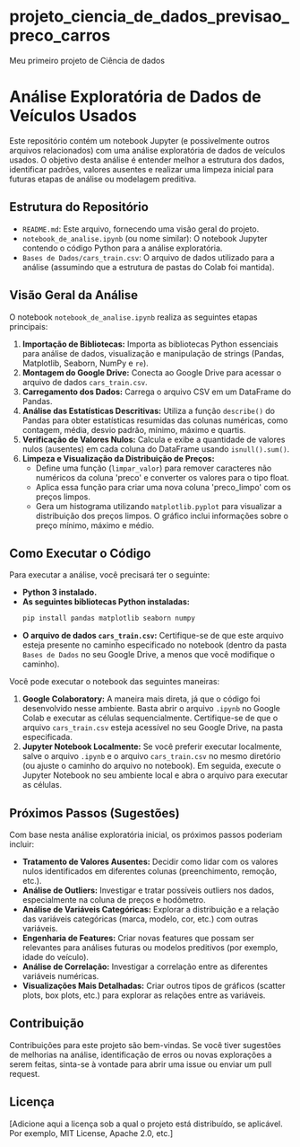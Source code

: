 # projeto_ciencia_de_dados_previsao_preco_carros
Meu primeiro projeto de Ciência de dados

# Análise Exploratória de Dados de Veículos Usados

Este repositório contém um notebook Jupyter (e possivelmente outros arquivos relacionados) com uma análise exploratória de dados de veículos usados. O objetivo desta análise é entender melhor a estrutura dos dados, identificar padrões, valores ausentes e realizar uma limpeza inicial para futuras etapas de análise ou modelagem preditiva.

## Estrutura do Repositório

* `README.md`: Este arquivo, fornecendo uma visão geral do projeto.
* `notebook_de_analise.ipynb` (ou nome similar): O notebook Jupyter contendo o código Python para a análise exploratória.
* `Bases de Dados/cars_train.csv`: O arquivo de dados utilizado para a análise (assumindo que a estrutura de pastas do Colab foi mantida).

## Visão Geral da Análise

O notebook `notebook_de_analise.ipynb` realiza as seguintes etapas principais:

1.  **Importação de Bibliotecas:** Importa as bibliotecas Python essenciais para análise de dados, visualização e manipulação de strings (Pandas, Matplotlib, Seaborn, NumPy e `re`).
2.  **Montagem do Google Drive:** Conecta ao Google Drive para acessar o arquivo de dados `cars_train.csv`.
3.  **Carregamento dos Dados:** Carrega o arquivo CSV em um DataFrame do Pandas.
4.  **Análise das Estatísticas Descritivas:** Utiliza a função `describe()` do Pandas para obter estatísticas resumidas das colunas numéricas, como contagem, média, desvio padrão, mínimo, máximo e quartis.
5.  **Verificação de Valores Nulos:** Calcula e exibe a quantidade de valores nulos (ausentes) em cada coluna do DataFrame usando `isnull().sum()`.
6.  **Limpeza e Visualização da Distribuição de Preços:**
    * Define uma função (`limpar_valor`) para remover caracteres não numéricos da coluna 'preco' e converter os valores para o tipo float.
    * Aplica essa função para criar uma nova coluna 'preco_limpo' com os preços limpos.
    * Gera um histograma utilizando `matplotlib.pyplot` para visualizar a distribuição dos preços limpos. O gráfico inclui informações sobre o preço mínimo, máximo e médio.

## Como Executar o Código

Para executar a análise, você precisará ter o seguinte:

* **Python 3 instalado.**
* **As seguintes bibliotecas Python instaladas:**
    ```bash
    pip install pandas matplotlib seaborn numpy
    ```
* **O arquivo de dados `cars_train.csv`:** Certifique-se de que este arquivo esteja presente no caminho especificado no notebook (dentro da pasta `Bases de Dados` no seu Google Drive, a menos que você modifique o caminho).

Você pode executar o notebook das seguintes maneiras:

1.  **Google Colaboratory:** A maneira mais direta, já que o código foi desenvolvido nesse ambiente. Basta abrir o arquivo `.ipynb` no Google Colab e executar as células sequencialmente. Certifique-se de que o arquivo `cars_train.csv` esteja acessível no seu Google Drive, na pasta especificada.
2.  **Jupyter Notebook Localmente:** Se você preferir executar localmente, salve o arquivo `.ipynb` e o arquivo `cars_train.csv` no mesmo diretório (ou ajuste o caminho do arquivo no notebook). Em seguida, execute o Jupyter Notebook no seu ambiente local e abra o arquivo para executar as células.

## Próximos Passos (Sugestões)

Com base nesta análise exploratória inicial, os próximos passos poderiam incluir:

* **Tratamento de Valores Ausentes:** Decidir como lidar com os valores nulos identificados em diferentes colunas (preenchimento, remoção, etc.).
* **Análise de Outliers:** Investigar e tratar possíveis outliers nos dados, especialmente na coluna de preços e hodômetro.
* **Análise de Variáveis Categóricas:** Explorar a distribuição e a relação das variáveis categóricas (marca, modelo, cor, etc.) com outras variáveis.
* **Engenharia de Features:** Criar novas features que possam ser relevantes para análises futuras ou modelos preditivos (por exemplo, idade do veículo).
* **Análise de Correlação:** Investigar a correlação entre as diferentes variáveis numéricas.
* **Visualizações Mais Detalhadas:** Criar outros tipos de gráficos (scatter plots, box plots, etc.) para explorar as relações entre as variáveis.

## Contribuição

Contribuições para este projeto são bem-vindas. Se você tiver sugestões de melhorias na análise, identificação de erros ou novas explorações a serem feitas, sinta-se à vontade para abrir uma issue ou enviar um pull request.

## Licença

[Adicione aqui a licença sob a qual o projeto está distribuído, se aplicável. Por exemplo, MIT License, Apache 2.0, etc.]
